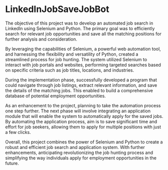 # LinkedInJobSaveJobBot
The objective of this project was to develop an automated job search in LinkedIn using Selenium and Python. The primary goal was to efficiently search for relevant job opportunities and save all the matching positions for further analysis and consideration. 

By leveraging the capabilities of Selenium, a powerful web automation tool, and harnessing the flexibility and versatility of Python, created a streamlined process for job hunting. The system utilized Selenium to interact with job portals and websites, performing targeted searches based on specific criteria such as job titles, locations, and industries.

During the implementation phase, successfully developed a program that could navigate through job listings, extract relevant information, and save the details of the matching jobs. This enabled to build a comprehensive database of potential employment opportunities.

As an enhancement to the project, planning to take the automation process one step further. The next phase will involve integrating an application module that will enable the system to automatically apply for the saved jobs. By automating the application process, aim is to save significant time and effort for job seekers, allowing them to apply for multiple positions with just a few clicks.

Overall, this project combines the power of Selenium and Python to create a robust and efficient job search and application system. With further enhancements, anticipating revolutionizing the job hunting process and simplifying the way individuals apply for employment opportunities in the future.
